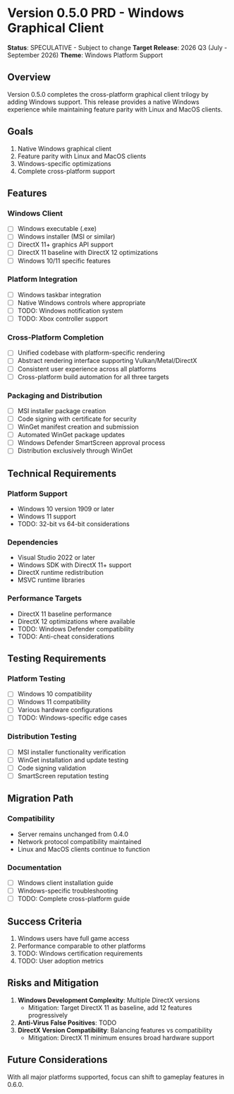 # Version 0.5.0 PRD - Windows Graphical Client

**Status**: SPECULATIVE - Subject to change
**Target Release**: 2026 Q3 (July - September 2026)
**Theme**: Windows Platform Support

## Overview

Version 0.5.0 completes the cross-platform graphical client trilogy by adding Windows support. This release provides a native Windows experience while maintaining feature parity with Linux and MacOS clients.

## Goals

1. Native Windows graphical client
2. Feature parity with Linux and MacOS clients
3. Windows-specific optimizations
4. Complete cross-platform support

## Features

### Windows Client
- [ ] Windows executable (.exe)
- [ ] Windows installer (MSI or similar)
- [ ] DirectX 11+ graphics API support
- [ ] DirectX 11 baseline with DirectX 12 optimizations
- [ ] Windows 10/11 specific features

### Platform Integration
- [ ] Windows taskbar integration
- [ ] Native Windows controls where appropriate
- [ ] TODO: Windows notification system
- [ ] TODO: Xbox controller support

### Cross-Platform Completion
- [ ] Unified codebase with platform-specific rendering
- [ ] Abstract rendering interface supporting Vulkan/Metal/DirectX
- [ ] Consistent user experience across all platforms
- [ ] Cross-platform build automation for all three targets

### Packaging and Distribution
- [ ] MSI installer package creation
- [ ] Code signing with certificate for security
- [ ] WinGet manifest creation and submission
- [ ] Automated WinGet package updates
- [ ] Windows Defender SmartScreen approval process
- [ ] Distribution exclusively through WinGet

## Technical Requirements

### Platform Support
- Windows 10 version 1909 or later
- Windows 11 support
- TODO: 32-bit vs 64-bit considerations

### Dependencies
- Visual Studio 2022 or later
- Windows SDK with DirectX 11+ support
- DirectX runtime redistribution
- MSVC runtime libraries

### Performance Targets
- DirectX 11 baseline performance
- DirectX 12 optimizations where available
- TODO: Windows Defender compatibility
- TODO: Anti-cheat considerations

## Testing Requirements

### Platform Testing
- [ ] Windows 10 compatibility
- [ ] Windows 11 compatibility
- [ ] Various hardware configurations
- [ ] TODO: Windows-specific edge cases

### Distribution Testing
- [ ] MSI installer functionality verification
- [ ] WinGet installation and update testing
- [ ] Code signing validation
- [ ] SmartScreen reputation testing

## Migration Path

### Compatibility
- Server remains unchanged from 0.4.0
- Network protocol compatibility maintained
- Linux and MacOS clients continue to function

### Documentation
- [ ] Windows client installation guide
- [ ] Windows-specific troubleshooting
- [ ] TODO: Complete cross-platform guide

## Success Criteria

1. Windows users have full game access
2. Performance comparable to other platforms
3. TODO: Windows certification requirements
4. TODO: User adoption metrics

## Risks and Mitigation

1. **Windows Development Complexity**: Multiple DirectX versions
   - Mitigation: Target DirectX 11 as baseline, add 12 features progressively
2. **Anti-Virus False Positives**: TODO
3. **DirectX Version Compatibility**: Balancing features vs compatibility
   - Mitigation: DirectX 11 minimum ensures broad hardware support

## Future Considerations

With all major platforms supported, focus can shift to gameplay features in 0.6.0.